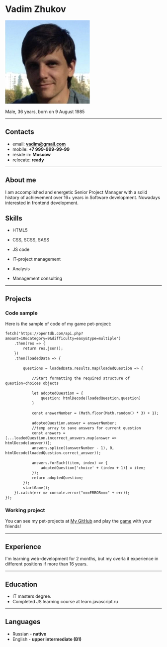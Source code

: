 # Vadim Zhukov
![picture of me](/Avatar.png "picture of me")

Male, 36 years, born on 9 August 1985
****
## Contacts
- email: **vadim@gmail.com**
- mobile: **+7 999-999-99-99**
- reside in: **Moscow**
- relocate: **ready**
****
## About me
I am accomplished and energetic Senior Project Manager with a solid history of achievement over 16+ years in Software development. Nowadays interested in frontend development.

## Skills
- HTML5
- CSS, SCSS, SASS
- JS code

- IT-project management
- Analysis
- Management consulting
****
## Projects

### Code sample

Here is the sample of code of my game pet-project:
```
fetch('https://opentdb.com/api.php?amount=10&category=9&difficulty=easy&type=multiple')
    .then(res => {
        return res.json();
    })
    .then(loadedData => {

        questions = loadedData.results.map(loadedQuestion => {
            
            //Start formatting the required structure of question+choices objects
            
            let adoptedQuestion = {
                question: htmlDecode(loadedQuestion.question)
            }

            const answerNumber = (Math.floor(Math.random() * 3) + 1);

            adoptedQuestion.answer = answerNumber;
            //temp array to save answers for current question
            const answers = [...loadedQuestion.incorrect_answers.map(answer => htmlDecode(answer))];
            answers.splice((answerNumber - 1), 0, htmlDecode(loadedQuestion.correct_answer));

            answers.forEach((item, index) => {
                adoptedQuestion['choice' + (index + 1)] = item;
            });
            return adoptedQuestion;
        });
        startGame();
    }).catch(err => console.error("===ERROR===" + err));
});
```

### Working project

You can see my pet-projects at [My GitHub](https://github.com/vadimzhukov/ "GitHub link") and play the [game](https://vadimzhukov.github.io/Let-s-quizzz/ "my quiz game") with your friends!

****
## Experience

I'm learning web-development for 2 months, but my overla it experience in different positions if more than 16 years.

****
## Education

- IT masters degree.
- Сompleted JS learning course at learn.javascript.ru

****
## Languages

- Russian - **native**
- English - **upper intermediate (B1)**